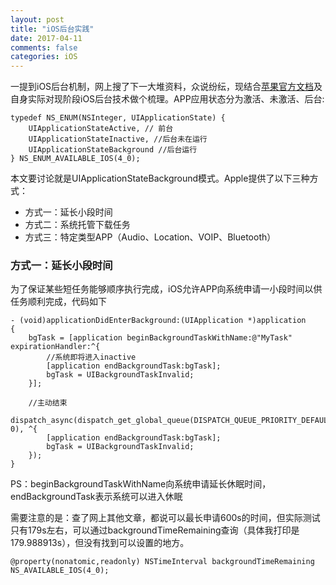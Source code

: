 ```yaml
---
layout: post
title: "iOS后台实践"
date: 2017-04-11
comments: false
categories: iOS
---
```


一提到iOS后台机制，网上搜了下一大堆资料，众说纷纭，现结合[苹果官方文档](https://developer.apple.com/library/content/documentation/iPhone/Conceptual/iPhoneOSProgrammingGuide/BackgroundExecution/BackgroundExecution.html)及自身实际对现阶段iOS后台技术做个梳理。APP应用状态分为激活、未激活、后台:
```
typedef NS_ENUM(NSInteger, UIApplicationState) {
    UIApplicationStateActive, // 前台
    UIApplicationStateInactive, //后台未在运行
    UIApplicationStateBackground //后台运行
} NS_ENUM_AVAILABLE_IOS(4_0);
```
本文要讨论就是UIApplicationStateBackground模式。Apple提供了以下三种方式：

* 方式一：延长小段时间
* 方式二：系统托管下载任务
* 方式三：特定类型APP（Audio、Location、VOIP、Bluetooth）

### 方式一：延长小段时间
为了保证某些短任务能够顺序执行完成，iOS允许APP向系统申请一小段时间以供任务顺利完成，代码如下

```
- (void)applicationDidEnterBackground:(UIApplication *)application
{
    bgTask = [application beginBackgroundTaskWithName:@"MyTask" expirationHandler:^{
    	//系统即将进入inactive
        [application endBackgroundTask:bgTask];
        bgTask = UIBackgroundTaskInvalid;
    }];
 
	//主动结束
    dispatch_async(dispatch_get_global_queue(DISPATCH_QUEUE_PRIORITY_DEFAULT, 0), ^{ 
        [application endBackgroundTask:bgTask];
        bgTask = UIBackgroundTaskInvalid;
    });
}
```
PS：beginBackgroundTaskWithName向系统申请延长休眠时间，endBackgroundTask表示系统可以进入休眠

需要注意的是：查了网上其他文章，都说可以最长申请600s的时间，但实际测试只有179s左右，可以通过backgroundTimeRemaining查询（具体我打印是179.988913s），但没有找到可以设置的地方。

```
@property(nonatomic,readonly) NSTimeInterval backgroundTimeRemaining NS_AVAILABLE_IOS(4_0);
```

